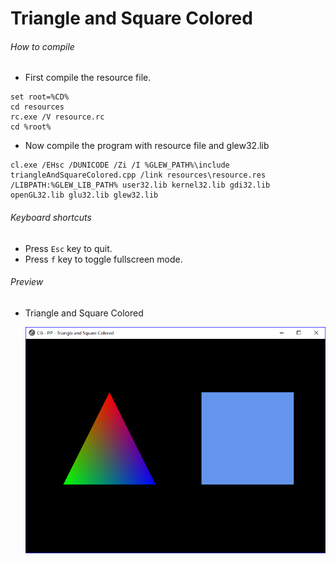 Triangle and Square Colored
===========================

###### How to compile

- First compile the resource file.

```
set root=%CD%
cd resources
rc.exe /V resource.rc
cd %root%
```

- Now compile the program with resource file and glew32.lib

```
cl.exe /EHsc /DUNICODE /Zi /I %GLEW_PATH%\include triangleAndSquareColored.cpp /link resources\resource.res /LIBPATH:%GLEW_LIB_PATH% user32.lib kernel32.lib gdi32.lib openGL32.lib glu32.lib glew32.lib
```

###### Keyboard shortcuts
- Press ```Esc``` key to quit.
- Press ```f``` key to toggle fullscreen mode.

###### Preview
- Triangle and Square Colored

    ![triangleAndSquareColored][triangleAndSquareColored-image]

[//]: # "Image declaration"

[triangleAndSquareColored-image]: ./preview/triangleAndSquareColored.png "Triangle and Square Colored"

